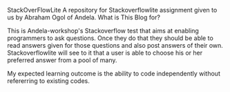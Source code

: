 StackOverFlowLite
A repository for Stackoverflowlite assignment given to us by Abraham Ogol of Andela. What is This Blog for?

This is Andela-workshop's Stackoverflow test that aims at enabling programmers to ask questions. Once they do that they should be able to read answers given for those questions and also post answers of their own. Stackoverflowlite will see to it that a user is able to choose his or her preferred answer from a pool of many.

My expected learning outcome is the ability to code independently without refererring to existing codes.
